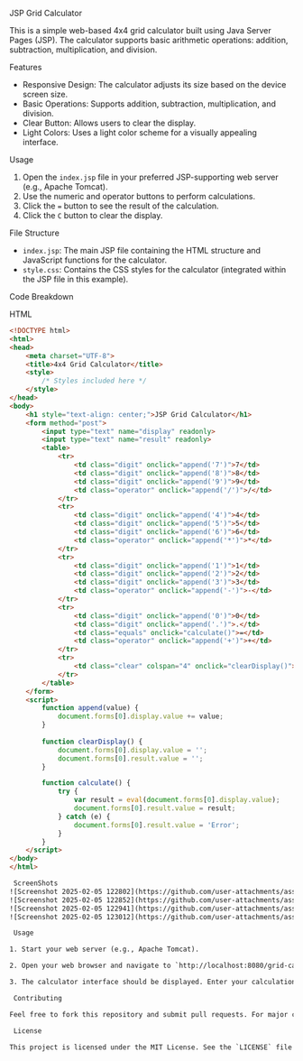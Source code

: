  JSP Grid Calculator

This is a simple web-based 4x4 grid calculator built using Java Server Pages (JSP). The calculator supports basic arithmetic operations: addition, subtraction, multiplication, and division.

 Features

- Responsive Design: The calculator adjusts its size based on the device screen size.
- Basic Operations: Supports addition, subtraction, multiplication, and division.
- Clear Button: Allows users to clear the display.
- Light Colors: Uses a light color scheme for a visually appealing interface.

 Usage

1. Open the `index.jsp` file in your preferred JSP-supporting web server (e.g., Apache Tomcat).
2. Use the numeric and operator buttons to perform calculations.
3. Click the `=` button to see the result of the calculation.
4. Click the `C` button to clear the display.

 File Structure

- `index.jsp`: The main JSP file containing the HTML structure and JavaScript functions for the calculator.
- `style.css`: Contains the CSS styles for the calculator (integrated within the JSP file in this example).

 Code Breakdown

 HTML

```html
<!DOCTYPE html>
<html>
<head>
    <meta charset="UTF-8">
    <title>4x4 Grid Calculator</title>
    <style>
        /* Styles included here */
    </style>
</head>
<body>
    <h1 style="text-align: center;">JSP Grid Calculator</h1>
    <form method="post">
        <input type="text" name="display" readonly>
        <input type="text" name="result" readonly>
        <table>
            <tr>
                <td class="digit" onclick="append('7')">7</td>
                <td class="digit" onclick="append('8')">8</td>
                <td class="digit" onclick="append('9')">9</td>
                <td class="operator" onclick="append('/')">/</td>
            </tr>
            <tr>
                <td class="digit" onclick="append('4')">4</td>
                <td class="digit" onclick="append('5')">5</td>
                <td class="digit" onclick="append('6')">6</td>
                <td class="operator" onclick="append('*')">*</td>
            </tr>
            <tr>
                <td class="digit" onclick="append('1')">1</td>
                <td class="digit" onclick="append('2')">2</td>
                <td class="digit" onclick="append('3')">3</td>
                <td class="operator" onclick="append('-')">-</td>
            </tr>
            <tr>
                <td class="digit" onclick="append('0')">0</td>
                <td class="digit" onclick="append('.')">.</td>
                <td class="equals" onclick="calculate()">=</td>
                <td class="operator" onclick="append('+')">+</td>
            </tr>
            <tr>
                <td class="clear" colspan="4" onclick="clearDisplay()">C</td>
            </tr>
        </table>
    </form>
    <script>
        function append(value) {
            document.forms[0].display.value += value;
        }
        
        function clearDisplay() {
            document.forms[0].display.value = '';
            document.forms[0].result.value = '';
        }

        function calculate() {
            try {
                var result = eval(document.forms[0].display.value);
                document.forms[0].result.value = result;
            } catch (e) {
                document.forms[0].result.value = 'Error';
            }
        }
    </script>
</body>
</html>

 ScreenShots
![Screenshot 2025-02-05 122802](https://github.com/user-attachments/assets/69738a58-1beb-4b02-b121-4b73daa6a3a5)
![Screenshot 2025-02-05 122852](https://github.com/user-attachments/assets/3eca83dd-686d-463e-a8a7-a4fed59aad0c)
![Screenshot 2025-02-05 122941](https://github.com/user-attachments/assets/b85643c5-973d-4cd3-a20d-4654114de3b0)
![Screenshot 2025-02-05 123012](https://github.com/user-attachments/assets/791c418e-252c-4d0d-a853-67426b2c799d)

 Usage

1. Start your web server (e.g., Apache Tomcat).

2. Open your web browser and navigate to `http://localhost:8080/grid-calculator` (adjust the URL based on your server configuration).

3. The calculator interface should be displayed. Enter your calculation by clicking the buttons on the grid, and the result will be shown in the result input box.

 Contributing

Feel free to fork this repository and submit pull requests. For major changes, please open an issue first to discuss what you would like to change.

 License

This project is licensed under the MIT License. See the `LICENSE` file for more information.

